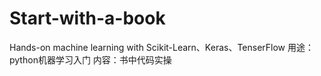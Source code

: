 # Start-with-a-book
Hands-on machine learning with Scikit-Learn、Keras、TenserFlow
用途：python机器学习入门
内容：书中代码实操

